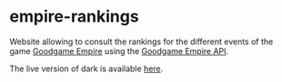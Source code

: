 # empire-rankings

Website allowing to consult the rankings for the different events of the game [Goodgame Empire](https://empire.goodgamestudios.com) using the [Goodgame Empire API](https://github.com/danadum/empire-api).

The live version of dark is available <a href="https://empire-rankings-dark.netlify.app/" target="_blank">here</a>.
